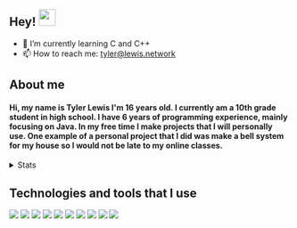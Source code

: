 ## Hey! <img src="https://raw.githubusercontent.com/MartinHeinz/MartinHeinz/master/wave.gif" width="30px">

- 🌱 I’m currently learning C and C++
- 📫 How to reach me: tyler@lewis.network

About me
--------
#### Hi, my name is Tyler Lewis I'm 16 years old. I currently am a 10th grade student in high school. I have 6 years of programming experience, mainly focusing on Java. In my free time I make projects that I will personally use. One example of a personal project that I did was make a bell system for my house so I would not be late to my online classes.
<html>
<details closed>
<summary>Stats</summary>
  <br>
  <img src="https://github-readme-stats.vercel.app/api?username=tylerlewis1&show_icons=true&theme=dark">
  <br>
  <img src="https://github-readme-stats.vercel.app/api/top-langs/?username=tylerlewis1&theme=dark">
</details>
</html>

Technologies and tools that I use
--------

![](https://img.shields.io/badge/Code-Java-informational?style=flat&logo=data:image/svg%2bxml;base64,<BASE64_DATA>)
![](https://img.shields.io/badge/Code-JavaScript-informational?style=flat&logo=data:image/svg%2bxml;base64,<BASE64_DATA>)
![](https://img.shields.io/badge/Code-Cs-informational?style=flat&logo=data:image/svg%2bxml;base64,<BASE64_DATA>)
![](https://img.shields.io/badge/Code-HTML5-informational?style=flat&logo=data:image/svg%2bxml;base64,<BASE64_DATA>)
![](https://img.shields.io/badge/Code-Python-informational?style=flat&logo=data:image/svg%2bxml;base64,<BASE64_DATA>)
![](https://img.shields.io/badge/OS-Linux-informational?style=flat&logo=data:image/svg%2bxml;base64,<BASE64_DATA>)
![](https://img.shields.io/badge/OS-Windows-informational?style=flat&logo=data:image/svg%2bxml;base64,<BASE64_DATA>)
![](https://img.shields.io/badge/OS-MacOS-informational?style=flat&logo=data:image/svg%2bxml;base64,<BASE64_DATA>)
![](https://img.shields.io/badge/IDE-Eclipse-informational?style=flat&logo=data:image/svg%2bxml;base64,<BASE64_DATA>)
![](https://img.shields.io/badge/IDE-VSCode-informational?style=flat&logo=data:image/svg%2bxml;base64,<BASE64_DATA>)
